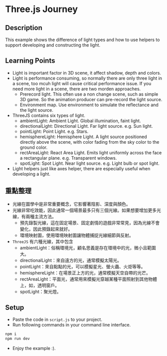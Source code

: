 # Three.js Journey

## Description

This example shows the difference of light types and how to use helpers to support
developing and constructing the light.

## Learning Points

* Light is important factor in 3D scene, it affect shadow, depth and colors.
* Light is performance consuming, so normally there are only three light in a scene,
too mcuh light will cause critical performance issue. If you need more light in a scene,
there are two morden approaches.
    * Prerecord light. This often use a non change scene, such as simple 3D game. So the
    animation producer can pre-record the light source.
    * Environment map. Use environment to simulate the reflectance and the light source.
* ThreeJS contains six types of light.
    * ambientLight: Ambient Light. Global illumination, faint light.
    * directionalLight: Directional Light. Far light source. e.g. Sun light.
    * pointLight: Point Light. e.g. Stars.
    * hemisphereLight: Hemisphere Light. A light source positioned directly 
    above the scene, with color fading from the sky color to the ground color.
    * rectAreaLight: React Area Light. Emits light uniformly across the face a 
    rectangular plane. e.g. Transparent windows.
    * spotLight: Spot Light. Near light source. e.g. Light bulb or spot light.
* Light helpers just like axes helper, there are especially useful when developing a light.

## 重點整理

* 光線在圖學中是非常重要概念，它影響著陰影、深度與顏色。
* 光線非常吃效能，因此通常一個場景最多只有三個光線。如果想要增加更多光線，有兩種主流方法。
    * 預先錄製光線，這在固定場景、固定劇情的遊戲非常常見，因為光線不會變化，因此預錄起來就好。
    * 環境映射圖，使用環境映射圖讓物體捕捉光線細節與反射。
* `ThreeJS` 有六種光線，其中包含
    * ambientLight：俗稱環境光，顧名思義是存在環境中的光，微小且範圍大。
    * directionalLight：來自遠方的光，通常模擬太陽光。
    * pointLight：來自點點的光，可以模擬星光、螢火蟲、火炬等等。
    * hemisphereLight：在場景正上方的光，通常模擬天空自帶的光芒。
    * rectAreaLight：平面光，通常用來模擬光穿越某種平面照射到其他物體上，如，透明窗戶。
    * spotLight：聚光燈。

## Setup

* Paste the code in `script.js` to your project.
* Run following commands in your command line interface.

```bash
npm i
npm run dev
```

* Enjoy the example :).
